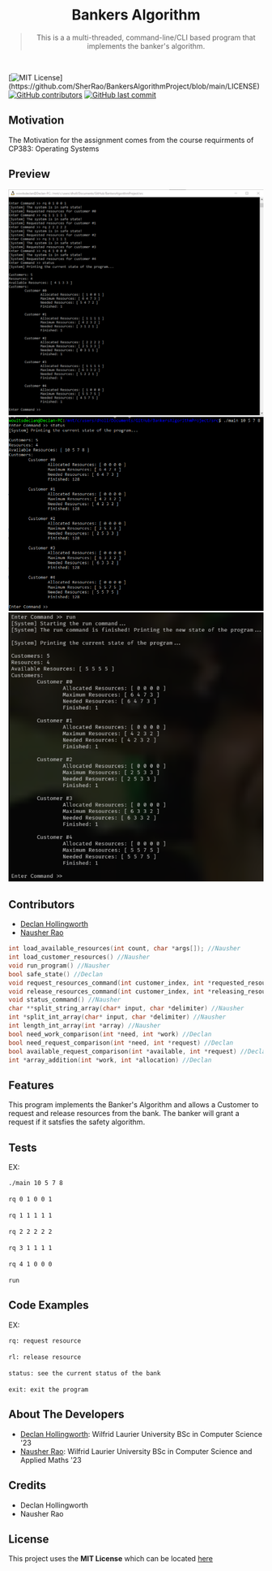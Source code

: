 <h1 align="center"> 
  Bankers Algorithm
</h1>

<blockquote align="center">
  This is a a multi-threaded, command-line/CLI based program that implements the banker's algorithm.
</blockquote>

<br/>

[![MIT License](https://img.shields.io/apm/l/atomic-design-ui.svg?)](https://github.com/SherRao/BankersAlgorithmProject/blob/main/LICENSE)
[![GitHub contributors](https://img.shields.io/github/contributors/SherRao/BankersAlgorithmProject.svg?style=flat)](https://github.com/SherRao/BankersAlgorithmProject/graphs/contributors)
[![GitHub last commit](https://img.shields.io/github/last-commit/SherRao/BankersAlgorithmProject.svg?style=flat)](https://github.com/SherRao/BankersAlgorithmProject/commits/main)

## Motivation
The Motivation for the assignment comes from the course requirments of CP383: Operating Systems

## Preview 
![rqCommand](/src/Pictures/rqCommand.png)
![statusCommand](/src/Pictures/StatusCommand.png)
![rlCommand](/src/Pictures/runCommand.png)

## Contributors
- [Declan Hollingworth](https://github.com/wowitsdeclan)<br/>
- [Nausher Rao](https://www.github.com/sherrao)<br/>

```c
int load_available_resources(int count, char *args[]); //Nausher
int load_customer_resources() //Nausher
void run_program() //Nausher
bool safe_state() //Declan
void request_resources_command(int customer_index, int *requested_resources) //Nausher
void release_resources_command(int customer_index, int *releasing_resources) //Nausher
void status_command() //Nausher
char **split_string_array(char* input, char *delimiter) //Nausher
int *split_int_array(char* input, char *delimiter) //Nausher
int length_int_array(int *array) //Nausher
bool need_work_comparison(int *need, int *work) //Declan
bool need_request_comparison(int *need, int *request) //Declan
bool available_request_comparison(int *available, int *request) //Declan
int *array_addition(int *work, int *allocation) //Declan
```

## Features
This program implements the Banker's Algorithm and allows a Customer to request and release resources from the bank. The banker will grant a request if it satsfies the safety algorithm.

## Tests
EX: 
    
    ./main 10 5 7 8

    rq 0 1 0 0 1

    rq 1 1 1 1 1

    rq 2 2 2 2 2

    rq 3 1 1 1 1

    rq 4 1 0 0 0

    run

## Code Examples
EX: 
    
    rq: request resource

    rl: release resource

    status: see the current status of the bank

    exit: exit the program

## About The Developers 
- [Declan Hollingworth](https://github.com/wowitsdeclan): Wilfrid Laurier University BSc in Computer Science '23<br/>
- [Nausher Rao](https://www.github.com/sherrao): Wilfrid Laurier University BSc in Computer Science and Applied Maths '23<br/>

## Credits
- Declan Hollingworth
- Nausher Rao

## License
This project uses the **MIT License** which can be located [here](https://github.com/SherRao/BankersAlgorithmProject/blob/main/LICENSE)
